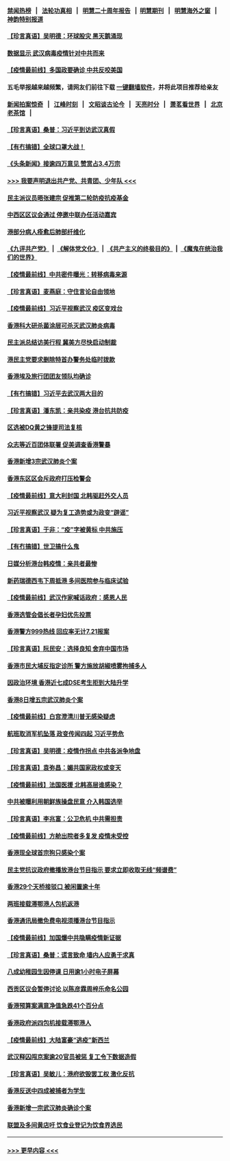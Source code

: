 #### [禁闻热榜](热点新闻.md?=0)  &nbsp;&nbsp;|&nbsp;&nbsp; [法轮功真相](https://github.com/gfw-breaker/truth/blob/master/README.md?=0) &nbsp;&nbsp;|&nbsp;&nbsp; [明慧二十周年报告](https://github.com/gfw-breaker/mh-reports/blob/master/README.md?=0) &nbsp;&nbsp;|&nbsp;&nbsp;[明慧期刊](https://github.com/gfw-breaker/mh-qikan) &nbsp;&nbsp;|&nbsp;&nbsp; [明慧海外之窗](https://github.com/gfw-breaker/mh-news/blob/master/README.md?=0) &nbsp;&nbsp;|&nbsp;&nbsp; [神韵特别报道](https://github.com/gfw-breaker/mh-news/blob/master/shenyun.md?=0)
#### [【珍言真语】吴明德：环球股灾 黑天鹅涌现](../pages/nsc415/n11940772.md?t=03151002) 
#### [数据显示 武汉病毒疫情针对中共而来](../pages/nsc415/n11940697.md?t=03151002) 
#### [【疫情最前线】多国政要确诊 中共反咬美国](../pages/nsc415/n11938734.md?t=03151002) 
#### 五毛举报越来越频繁，请网友们前往下载 [一键翻墙软件](https://github.com/gfw-breaker/ssr-accounts)，并将此项目推荐给亲友
#### [新闻拍案惊奇](https://github.com/gfw-breaker/banned-news/blob/master/pages/link4.md) &nbsp;&nbsp;|&nbsp;&nbsp; [江峰时刻](https://github.com/gfw-breaker/banned-news/blob/master/pages/link4.md) &nbsp;&nbsp;|&nbsp;&nbsp; [文昭谈古论今](https://github.com/gfw-breaker/banned-news/blob/master/pages/link4.md) &nbsp;&nbsp;|&nbsp;&nbsp; [天亮时分](https://github.com/gfw-breaker/banned-news/blob/master/pages/link4.md) &nbsp;&nbsp;|&nbsp;&nbsp; [萧茗看世界](https://github.com/gfw-breaker/banned-news/blob/master/pages/link4.md) &nbsp;&nbsp;|&nbsp;&nbsp; [北京老茶馆](https://github.com/gfw-breaker/banned-news/blob/master/pages/link4.md) &nbsp;&nbsp;|&nbsp;&nbsp; 
#### [【珍言真语】桑普：习近平到访武汉真假](../pages/nsc415/n11938896.md?t=03151002) 
#### [【有冇搞错】全球口罩大战！](../pages/nsc415/n11938472.md?t=03151002) 
#### [《头条新闻》接逾四万意见 赞赏占3.4万宗](../pages/nsc415/n11936898.md?t=03151002) 
#### [>>> 我要声明退出共产党、共青团、少年队 <<<](https://github.com/begood0513/goodnews/blob/master/quit/letter.md) 
#### [民主派议员晤张建宗 促推第二轮防疫抗疫基金](../pages/nsc415/n11936899.md?t=03151002) 
#### [中西区区议会通过 停邀中联办任活动嘉宾](../pages/nsc415/n11936888.md?t=03151002) 
#### [港部分病人痊愈后肺部纤维化](../pages/nsc415/n11936846.md?t=03151002) 
#### [《九评共产党》](https://github.com/begood0513/9ping.md/blob/master/README.md) &nbsp;|&nbsp; [《解体党文化》](../../../../jtdwh.md/blob/master/README.md)  &nbsp;|&nbsp; [《共产主义的终极目的》](../../../../gczydzjmd.md/blob/master/README.md) &nbsp;|&nbsp; [《魔鬼在统治我们的世界》](../../../../mgztzwmdsj.md/blob/master/README.md) 
#### [【疫情最前线】中共密件曝光：转移病毒来源](../pages/nsc415/n11936342.md?t=03151002) 
#### [【珍言真语】麦燕庭：守住言论自由领地](../pages/nsc415/n11936215.md?t=03151002) 
#### [【疫情最前线】习近平视察武汉 疫区变戏台](../pages/nsc415/n11933377.md?t=03151002) 
#### [香港科大研杀菌涂层可杀灭武汉肺炎病毒](../pages/nsc415/n11933772.md?t=03151002) 
#### [民主派总结访美行程 冀美方尽快启动制裁](../pages/nsc415/n11933743.md?t=03151002) 
#### [港民主党要求删除特首办警务处临时拨款](../pages/nsc415/n11933730.md?t=03151002) 
#### [香港埃及旅行团团友领队均确诊](../pages/nsc415/n11933697.md?t=03151002) 
#### [【有冇搞错】习近平去武汉两大目的](../pages/nsc415/n11933210.md?t=03151002) 
#### [【珍言真语】潘东凯：亲共染疫 港台抗共防疫](../pages/nsc415/n11933162.md?t=03151002) 
#### [区选被DQ黄之锋提司法复核](../pages/nsc415/n11931195.md?t=03151002) 
#### [众志等近百团体联署 促美调查香港警暴](../pages/nsc415/n11931152.md?t=03151002) 
#### [香港新增3宗武汉肺炎个案](../pages/nsc415/n11931136.md?t=03151002) 
#### [香港东区区会斥政府打压检警会](../pages/nsc415/n11931086.md?t=03151002) 
#### [【疫情最前线】意大利封国 北韩驱赶外交人员](../pages/nsc415/n11930660.md?t=03151002) 
#### [习近平视察武汉 疑为复工造势或为政变“辟谣”](../pages/nsc415/n11930847.md?t=03151002) 
#### [【珍言真语】于非：“疫”字被黄标 中共施压](../pages/nsc415/n11930410.md?t=03151002) 
#### [【有冇搞错】世卫搞什么鬼](../pages/nsc415/n11930475.md?t=03151002) 
#### [日媒分析港台韩疫情：亲共者最惨](../pages/nsc415/n11928776.md?t=03151002) 
#### [新药瑞德西韦下周抵港 多间医院参与临床试验](../pages/nsc415/n11928462.md?t=03151002) 
#### [【疫情最前线】武汉作家喊话政府：感恩人民](../pages/nsc415/n11927940.md?t=03151002) 
#### [香港选管会倡长者孕妇优先投票](../pages/nsc415/n11928449.md?t=03151002) 
#### [香港警方999热线 回应率无计7.21报案](../pages/nsc415/n11928448.md?t=03151002) 
#### [【珍言真语】阮民安：选择良知 舍弃中国市场](../pages/nsc415/n11927705.md?t=03151002) 
#### [香港市民大埔反指定诊所 警方施放胡椒喷雾拘捕多人](../pages/nsc415/n11925774.md?t=03151002) 
#### [因政治环境 香港近七成DSE考生拒到大陆升学](../pages/nsc415/n11925759.md?t=03151002) 
#### [香港8日增五宗武汉肺炎个案](../pages/nsc415/n11925736.md?t=03151002) 
#### [【疫情最前线】白宫澄清川普无感染疑虑](../pages/nsc415/n11925567.md?t=03151002) 
#### [航班取消军机坠落 政变传闻四起 习近平势危](../pages/nsc415/n11925467.md?t=03151002) 
#### [【珍言真语】吴明德：疫情作拐点 中共各派争地盘](../pages/nsc415/n11925299.md?t=03151002) 
#### [【珍言真语】袁弥昌：媚共国家政权或变天](../pages/nsc415/n11923199.md?t=03151002) 
#### [【疫情最前线】法国医援 北韩高层谁感染？](../pages/nsc415/n11920850.md?t=03151002) 
#### [中共被曝利用朝鲜族操盘民意 介入韩国选举](../pages/nsc415/n11921006.md?t=03151002) 
#### [【珍言真语】李兆富：公卫危机 中共需担责](../pages/nsc415/n11920422.md?t=03151002) 
#### [【疫情最前线】方舱出院者多复发 疫情未受控](../pages/nsc415/n11918637.md?t=03151002) 
#### [香港现全球首宗狗只感染个案](../pages/nsc415/n11918710.md?t=03151002) 
#### [民主党抗议政府撤播放港台节目指示 要求立即收取无线“频谱费”](../pages/nsc415/n11918681.md?t=03151002) 
#### [香港29个天桥接驳口 被闲置逾十年](../pages/nsc415/n11918654.md?t=03151002) 
#### [两班接载滞鄂港人包机返港](../pages/nsc415/n11915855.md?t=03151002) 
#### [香港通讯局撤免费电视须播港台节目指示](../pages/nsc415/n11915831.md?t=03151002) 
#### [【疫情最前线】加国爆中共隐瞒疫情新证据](../pages/nsc415/n11915482.md?t=03151002) 
#### [【珍言真语】桑普：谎言致命 墙内人应勇于求真](../pages/nsc415/n11915169.md?t=03151002) 
#### [八成幼稚园生因停课 日用逾1小时电子屏幕](../pages/nsc415/n11913263.md?t=03151002) 
#### [西贡区议会暂停讨论 以陈彦霖周梓乐命名公园](../pages/nsc415/n11913248.md?t=03151002) 
#### [香港预算案满意净值急跌41个百分点](../pages/nsc415/n11913236.md?t=03151002) 
#### [香港政府派四包机接载滞鄂港人](../pages/nsc415/n11913211.md?t=03151002) 
#### [【疫情最前线】大陆富豪“逃疫”新西兰](../pages/nsc415/n11913160.md?t=03151002) 
#### [武汉释囚闯京案逾20官员被惩 复工令下数据造假](../pages/nsc415/n11912743.md?t=03151002) 
#### [【珍言真语】吴敏儿：港府欲毁罢工权 激化反抗](../pages/nsc415/n11912457.md?t=03151002) 
#### [香港反送中四成被捕者为学生](../pages/nsc415/n11910730.md?t=03151002) 
#### [香港新增一宗武汉肺炎确诊个案](../pages/nsc415/n11910724.md?t=03151002) 
#### [联盟及多间黄店吁 饮食业登记为饮食界选民](../pages/nsc415/n11910718.md?t=03151002) 

----
#### [ >>> 更早内容 <<< ](../indexes/nsc415-earlier.md)
